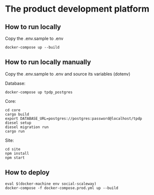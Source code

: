 # The product development platform

## How to run locally

Copy the .env.sample to .env

```
docker-compose up --build
```

## How to run locally manually

Copy the .env.sample to .env and source its variables (dotenv)

Database:

```
docker-compose up tpdp_postgres
```

Core:

```
cd core
cargo build
export DATABASE_URL=postgres://postgres:password@localhost/tpdp
diesel setup
diesel migration run
cargo run
```

Site:

```
cd site
npm install
npm start
```

## How to deploy

```
eval $(docker-machine env social-scaleway)
docker-compose -f docker-compose.prod.yml up --build
```
